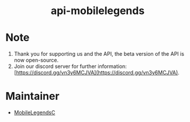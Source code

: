 <h1 align="center">api-mobilelegends<h1>

# Note

 1. Thank you for supporting us and the API, the beta version of the API is now open-source.
 2. Join our discord server for further information:  [https://discord.gg/vn3y6MCJVA](https://discord.gg/vn3y6MCJVA).

# Maintainer

 - [MobileLegendsC](https://github.com/MobileLegendsC)
